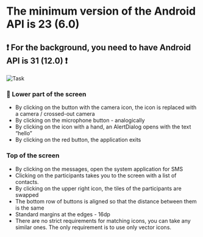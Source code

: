 # The minimum version of the Android API is 23 (6.0)
## :exclamation: For the background, you need to have Android API is 31 (12.0) :exclamation: 

![Task](https://user-images.githubusercontent.com/111187206/221830081-e97e3e0a-3245-4102-8359-00f0b9bc4a9f.jpg)

### :iphone: Lower part of the screen
+ By clicking on the button with the camera icon, the icon is replaced with a camera /
crossed-out camera
+ By clicking on the microphone button - analogically
+ By clicking on the icon with a hand, an AlertDialog opens with the text “hello”
+ By clicking on the red button, the application exits
### Top of the screen
+ By clicking on the messages, open the system application for SMS
+ Clicking on the participants takes you to the screen with a list of contacts.
+ By clicking on the upper right icon, the tiles of the participants are swapped
+ The bottom row of buttons is aligned so that the distance between them is
the same
+ Standard margins at the edges - 16dp
+ There are no strict requirements for matching icons, you can take any similar ones.
The only requirement is to use only vector icons.
